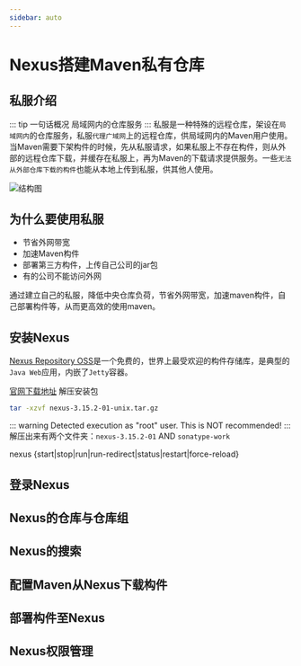 ```yaml
---
sidebar: auto
---
```

# Nexus搭建Maven私有仓库

## 私服介绍

::: tip 一句话概况
局域网内的仓库服务
:::
私服是一种特殊的远程仓库，架设在`局域网内`的仓库服务，私服`代理广域网`上的远程仓库，供局域网内的Maven用户使用。
当Maven需要下架构件的时候，先从私服请求，如果私服上不存在构件，则从外部的远程仓库下载，并缓存在私服上，再为Maven的下载请求提供服务。一些`无法从外部仓库下载的构件`也能从本地上传到私服，供其他人使用。

![结构图](http://image.hualihai.cn/blog/61386de0-2148-4675-be8a-59537e37a367)

## 为什么要使用私服

- 节省外网带宽
- 加速Maven构件
- 部署第三方构件，上传自己公司的jar包
- 有的公司不能访问外网

通过建立自己的私服，降低中央仓库负荷，节省外网带宽，加速maven构件，自己部署构件等，从而更高效的使用maven。

## 安装Nexus
[Nexus Repository OSS](https://help.sonatype.com/repomanager3)是一个免费的，世界上最受欢迎的构件存储库，是典型的`Java Web`应用，内嵌了`Jetty`容器。

[官网下载地址](https://www.sonatype.com/nexus-repository-oss)
解压安装包
```sh
tar -xzvf nexus-3.15.2-01-unix.tar.gz
```
::: warning
Detected execution as "root" user.  This is NOT recommended!
:::
解压出来有两个文件夹：`nexus-3.15.2-01` AND `sonatype-work`



nexus {start|stop|run|run-redirect|status|restart|force-reload}


## 登录Nexus

## Nexus的仓库与仓库组


## Nexus的搜索

## 配置Maven从Nexus下载构件

## 部署构件至Nexus

## Nexus权限管理
